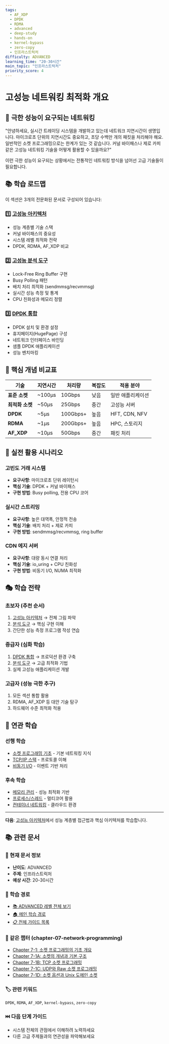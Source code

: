 ```yaml
---
tags:
  - AF_XDP
  - DPDK
  - RDMA
  - advanced
  - deep-study
  - hands-on
  - kernel-bypass
  - zero-copy
  - 인프라스트럭처
difficulty: ADVANCED
learning_time: "20-30시간"
main_topic: "인프라스트럭처"
priority_score: 4
---
```


# 고성능 네트워킹 최적화 개요

## 🎯 극한 성능이 요구되는 네트워킹

"안녕하세요, 실시간 트레이딩 시스템을 개발하고 있는데 네트워크 지연시간이 생명입니다. 마이크로초 단위의 지연시간도 중요하고, 초당 수백만 개의 패킷을 처리해야 해요. 일반적인 소켓 프로그래밍으로는 한계가 있는 것 같습니다. 커널 바이패스나 제로 카피 같은 고성능 네트워킹 기술을 어떻게 활용할 수 있을까요?"

이런 극한 성능이 요구되는 상황에서는 전통적인 네트워킹 방식을 넘어선 고급 기술들이 필요합니다.

## 📚 학습 로드맵

이 섹션은 3개의 전문화된 문서로 구성되어 있습니다:

### 1️⃣ [고성능 아키텍처](chapter-07-network-programming/07-05-high-performance-architecture.md)

- 성능 계층별 기술 스택
- 커널 바이패스의 중요성
- 시스템 레벨 최적화 전략
- DPDK, RDMA, AF_XDP 비교

### 2️⃣ [고성능 분석 도구](chapter-07-network-programming/07-45-high-performance-analysis-tool.md)

- Lock-Free Ring Buffer 구현
- Busy Polling 패턴
- 배치 처리 최적화 (sendmmsg/recvmmsg)
- 실시간 성능 측정 및 통계
- CPU 친화성과 메모리 정렬

### 3️⃣ [DPDK 통합](chapter-07-network-programming/07c-dpdk-integration.md)

- DPDK 설치 및 환경 설정
- 휴지페이지(HugePage) 구성
- 네트워크 인터페이스 바인딩
- 샘플 DPDK 애플리케이션
- 성능 벤치마킹

## 🎯 핵심 개념 비교표

| 기술 | 지연시간 | 처리량 | 복잡도 | 적용 분야 |
|------|----------|---------|--------|----------|
| **표준 소켓** | ~100μs | 10Gbps | 낮음 | 일반 애플리케이션 |
| **최적화 소켓** | ~50μs | 25Gbps | 중간 | 고성능 서버 |
| **DPDK** | ~5μs | 100Gbps+ | 높음 | HFT, CDN, NFV |
| **RDMA** | ~1μs | 200Gbps+ | 높음 | HPC, 스토리지 |
| **AF_XDP** | ~10μs | 50Gbps | 중간 | 패킷 처리 |

## 🚀 실전 활용 시나리오

### 고빈도 거래 시스템

- **요구사항**: 마이크로초 단위 레이턴시
- **핵심 기술**: DPDK + 커널 바이패스
- **구현 방법**: Busy polling, 전용 CPU 코어

### 실시간 스트리밍

- **요구사항**: 높은 대역폭, 안정적 전송
- **핵심 기술**: 배치 처리 + 제로 카피
- **구현 방법**: sendmmsg/recvmmsg, ring buffer

### CDN 에지 서버

- **요구사항**: 대량 동시 연결 처리
- **핵심 기술**: io_uring + CPU 친화성
- **구현 방법**: 비동기 I/O, NUMA 최적화

## 🎭 학습 전략

### 초보자 (추천 순서)

1. [고성능 아키텍처](chapter-07-network-programming/07-05-high-performance-architecture.md) → 전체 그림 파악
2. [분석 도구](chapter-07-network-programming/07-45-high-performance-analysis-tool.md) → 핵심 구현 이해
3. 간단한 성능 측정 프로그램 작성 연습

### 중급자 (심화 학습)

1. [DPDK 통합](chapter-07-network-programming/07c-dpdk-integration.md) → 프로덕션 환경 구축
2. [분석 도구](chapter-07-network-programming/07-45-high-performance-analysis-tool.md) → 고급 최적화 기법
3. 실제 고성능 애플리케이션 개발

### 고급자 (성능 극한 추구)

1. 모든 섹션 통합 활용
2. RDMA, AF_XDP 등 대안 기술 탐구
3. 하드웨어 수준 최적화 적용

## 🔗 연관 학습

### 선행 학습

- [소켓 프로그래밍 기초](chapter-07-network-programming/07-01-socket-basics.md) - 기본 네트워킹 지식
- [TCP/IP 스택](chapter-07-network-programming/07-13-tcp-ip-stack.md) - 프로토콜 이해
- [비동기 I/O](../chapter-06-file-io/04-async-io.md) - 이벤트 기반 처리

### 후속 학습

- [메모리 관리](../chapter-02-memory/) - 성능 최적화 기반
- [프로세스/스레드](../chapter-04-process-thread/) - 멀티코어 활용
- [컨테이너 네트워킹](../chapter-13-container-kubernetes/) - 클라우드 환경

---

**다음**: [고성능 아키텍처](chapter-07-network-programming/07-05-high-performance-architecture.md)에서 성능 계층별 접근법과 핵심 아키텍처를 학습합니다.

## 📚 관련 문서

### 📖 현재 문서 정보

- **난이도**: ADVANCED
- **주제**: 인프라스트럭처
- **예상 시간**: 20-30시간

### 🎯 학습 경로

- [📚 ADVANCED 레벨 전체 보기](../learning-paths/advanced/)
- [🏠 메인 학습 경로](../learning-paths/)
- [📋 전체 가이드 목록](../README.md)

### 📂 같은 챕터 (chapter-07-network-programming)

- [Chapter 7-1: 소켓 프로그래밍의 기초 개요](./07-01-socket-basics.md)
- [Chapter 7-1A: 소켓의 개념과 기본 구조](./07-02-socket-fundamentals.md)
- [Chapter 7-1B: TCP 소켓 프로그래밍](./07-10-tcp-programming.md)
- [Chapter 7-1C: UDP와 Raw 소켓 프로그래밍](./07-11-udp-raw-sockets.md)
- [Chapter 7-1D: 소켓 옵션과 Unix 도메인 소켓](./07-12-socket-options-unix.md)

### 🏷️ 관련 키워드

`DPDK`, `RDMA`, `AF_XDP`, `kernel-bypass`, `zero-copy`

### ⏭️ 다음 단계 가이드

- 시스템 전체의 관점에서 이해하려 노력하세요
- 다른 고급 주제들과의 연관성을 파악해보세요
